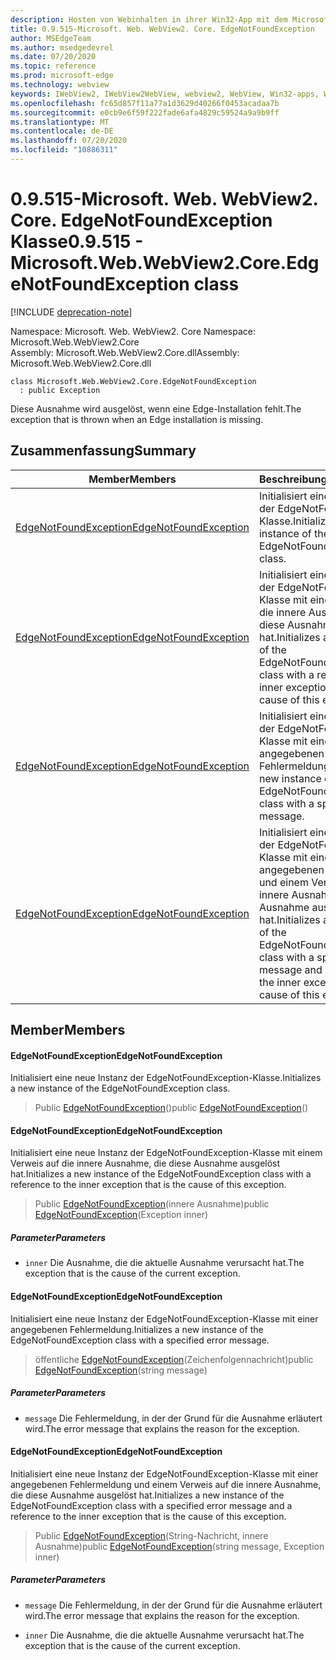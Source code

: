 ```yaml
---
description: Hosten von Webinhalten in ihrer Win32-App mit dem Microsoft Edge WebView2-Steuerelement
title: 0.9.515-Microsoft. Web. WebView2. Core. EdgeNotFoundException
author: MSEdgeTeam
ms.author: msedgedevrel
ms.date: 07/20/2020
ms.topic: reference
ms.prod: microsoft-edge
ms.technology: webview
keywords: IWebView2, IWebView2WebView, webview2, WebView, Win32-apps, Win32, Edge, ICoreWebView2, ICoreWebView2Controller, Browser-Steuerelement, Edge-HTML
ms.openlocfilehash: fc65d857f11a77a1d3629d40266f0453acadaa7b
ms.sourcegitcommit: e0cb9e6f59f222fade6afa4829c59524a9a9b9ff
ms.translationtype: MT
ms.contentlocale: de-DE
ms.lasthandoff: 07/20/2020
ms.locfileid: "10886311"
---
```

# <span data-ttu-id="8a9ef-104">0.9.515-Microsoft. Web. WebView2. Core. EdgeNotFoundException Klasse</span><span class="sxs-lookup"><span data-stu-id="8a9ef-104">0.9.515 - Microsoft.Web.WebView2.Core.EdgeNotFoundException class</span></span> 

[!INCLUDE [deprecation-note](../../includes/deprecation-note.md)]

<span data-ttu-id="8a9ef-105">Namespace: Microsoft. Web. WebView2. Core </span><span class="sxs-lookup"><span data-stu-id="8a9ef-105">Namespace: Microsoft.Web.WebView2.Core</span></span>\
<span data-ttu-id="8a9ef-106">Assembly: Microsoft.Web.WebView2.Core.dll</span><span class="sxs-lookup"><span data-stu-id="8a9ef-106">Assembly: Microsoft.Web.WebView2.Core.dll</span></span>

```
class Microsoft.Web.WebView2.Core.EdgeNotFoundException
  : public Exception
```

<span data-ttu-id="8a9ef-107">Diese Ausnahme wird ausgelöst, wenn eine Edge-Installation fehlt.</span><span class="sxs-lookup"><span data-stu-id="8a9ef-107">The exception that is thrown when an Edge installation is missing.</span></span>

## <span data-ttu-id="8a9ef-108">Zusammenfassung</span><span class="sxs-lookup"><span data-stu-id="8a9ef-108">Summary</span></span>

 <span data-ttu-id="8a9ef-109">Member</span><span class="sxs-lookup"><span data-stu-id="8a9ef-109">Members</span></span>                        | <span data-ttu-id="8a9ef-110">Beschreibungen</span><span class="sxs-lookup"><span data-stu-id="8a9ef-110">Descriptions</span></span>
--------------------------------|---------------------------------------------
[<span data-ttu-id="8a9ef-111">EdgeNotFoundException</span><span class="sxs-lookup"><span data-stu-id="8a9ef-111">EdgeNotFoundException</span></span>](#edgenotfoundexception) | <span data-ttu-id="8a9ef-112">Initialisiert eine neue Instanz der EdgeNotFoundException-Klasse.</span><span class="sxs-lookup"><span data-stu-id="8a9ef-112">Initializes a new instance of the EdgeNotFoundException class.</span></span>
[<span data-ttu-id="8a9ef-113">EdgeNotFoundException</span><span class="sxs-lookup"><span data-stu-id="8a9ef-113">EdgeNotFoundException</span></span>](#edgenotfoundexception) | <span data-ttu-id="8a9ef-114">Initialisiert eine neue Instanz der EdgeNotFoundException-Klasse mit einem Verweis auf die innere Ausnahme, die diese Ausnahme ausgelöst hat.</span><span class="sxs-lookup"><span data-stu-id="8a9ef-114">Initializes a new instance of the EdgeNotFoundException class with a reference to the inner exception that is the cause of this exception.</span></span>
[<span data-ttu-id="8a9ef-115">EdgeNotFoundException</span><span class="sxs-lookup"><span data-stu-id="8a9ef-115">EdgeNotFoundException</span></span>](#edgenotfoundexception) | <span data-ttu-id="8a9ef-116">Initialisiert eine neue Instanz der EdgeNotFoundException-Klasse mit einer angegebenen Fehlermeldung.</span><span class="sxs-lookup"><span data-stu-id="8a9ef-116">Initializes a new instance of the EdgeNotFoundException class with a specified error message.</span></span>
[<span data-ttu-id="8a9ef-117">EdgeNotFoundException</span><span class="sxs-lookup"><span data-stu-id="8a9ef-117">EdgeNotFoundException</span></span>](#edgenotfoundexception) | <span data-ttu-id="8a9ef-118">Initialisiert eine neue Instanz der EdgeNotFoundException-Klasse mit einer angegebenen Fehlermeldung und einem Verweis auf die innere Ausnahme, die diese Ausnahme ausgelöst hat.</span><span class="sxs-lookup"><span data-stu-id="8a9ef-118">Initializes a new instance of the EdgeNotFoundException class with a specified error message and a reference to the inner exception that is the cause of this exception.</span></span>

## <span data-ttu-id="8a9ef-119">Member</span><span class="sxs-lookup"><span data-stu-id="8a9ef-119">Members</span></span>

#### <span data-ttu-id="8a9ef-120">EdgeNotFoundException</span><span class="sxs-lookup"><span data-stu-id="8a9ef-120">EdgeNotFoundException</span></span> 

<span data-ttu-id="8a9ef-121">Initialisiert eine neue Instanz der EdgeNotFoundException-Klasse.</span><span class="sxs-lookup"><span data-stu-id="8a9ef-121">Initializes a new instance of the EdgeNotFoundException class.</span></span>

> <span data-ttu-id="8a9ef-122">Public [EdgeNotFoundException](#edgenotfoundexception)()</span><span class="sxs-lookup"><span data-stu-id="8a9ef-122">public [EdgeNotFoundException](#edgenotfoundexception)()</span></span>

#### <span data-ttu-id="8a9ef-123">EdgeNotFoundException</span><span class="sxs-lookup"><span data-stu-id="8a9ef-123">EdgeNotFoundException</span></span> 

<span data-ttu-id="8a9ef-124">Initialisiert eine neue Instanz der EdgeNotFoundException-Klasse mit einem Verweis auf die innere Ausnahme, die diese Ausnahme ausgelöst hat.</span><span class="sxs-lookup"><span data-stu-id="8a9ef-124">Initializes a new instance of the EdgeNotFoundException class with a reference to the inner exception that is the cause of this exception.</span></span>

> <span data-ttu-id="8a9ef-125">Public [EdgeNotFoundException](#edgenotfoundexception)(innere Ausnahme)</span><span class="sxs-lookup"><span data-stu-id="8a9ef-125">public [EdgeNotFoundException](#edgenotfoundexception)(Exception inner)</span></span>

##### <span data-ttu-id="8a9ef-126">Parameter</span><span class="sxs-lookup"><span data-stu-id="8a9ef-126">Parameters</span></span>
* `inner` <span data-ttu-id="8a9ef-127">Die Ausnahme, die die aktuelle Ausnahme verursacht hat.</span><span class="sxs-lookup"><span data-stu-id="8a9ef-127">The exception that is the cause of the current exception.</span></span>

#### <span data-ttu-id="8a9ef-128">EdgeNotFoundException</span><span class="sxs-lookup"><span data-stu-id="8a9ef-128">EdgeNotFoundException</span></span> 

<span data-ttu-id="8a9ef-129">Initialisiert eine neue Instanz der EdgeNotFoundException-Klasse mit einer angegebenen Fehlermeldung.</span><span class="sxs-lookup"><span data-stu-id="8a9ef-129">Initializes a new instance of the EdgeNotFoundException class with a specified error message.</span></span>

> <span data-ttu-id="8a9ef-130">öffentliche [EdgeNotFoundException](#edgenotfoundexception)(Zeichenfolgennachricht)</span><span class="sxs-lookup"><span data-stu-id="8a9ef-130">public [EdgeNotFoundException](#edgenotfoundexception)(string message)</span></span>

##### <span data-ttu-id="8a9ef-131">Parameter</span><span class="sxs-lookup"><span data-stu-id="8a9ef-131">Parameters</span></span>
* `message` <span data-ttu-id="8a9ef-132">Die Fehlermeldung, in der der Grund für die Ausnahme erläutert wird.</span><span class="sxs-lookup"><span data-stu-id="8a9ef-132">The error message that explains the reason for the exception.</span></span>

#### <span data-ttu-id="8a9ef-133">EdgeNotFoundException</span><span class="sxs-lookup"><span data-stu-id="8a9ef-133">EdgeNotFoundException</span></span> 

<span data-ttu-id="8a9ef-134">Initialisiert eine neue Instanz der EdgeNotFoundException-Klasse mit einer angegebenen Fehlermeldung und einem Verweis auf die innere Ausnahme, die diese Ausnahme ausgelöst hat.</span><span class="sxs-lookup"><span data-stu-id="8a9ef-134">Initializes a new instance of the EdgeNotFoundException class with a specified error message and a reference to the inner exception that is the cause of this exception.</span></span>

> <span data-ttu-id="8a9ef-135">Public [EdgeNotFoundException](#edgenotfoundexception)(String-Nachricht, innere Ausnahme)</span><span class="sxs-lookup"><span data-stu-id="8a9ef-135">public [EdgeNotFoundException](#edgenotfoundexception)(string message, Exception inner)</span></span>

##### <span data-ttu-id="8a9ef-136">Parameter</span><span class="sxs-lookup"><span data-stu-id="8a9ef-136">Parameters</span></span>
* `message` <span data-ttu-id="8a9ef-137">Die Fehlermeldung, in der der Grund für die Ausnahme erläutert wird.</span><span class="sxs-lookup"><span data-stu-id="8a9ef-137">The error message that explains the reason for the exception.</span></span> 

* `inner` <span data-ttu-id="8a9ef-138">Die Ausnahme, die die aktuelle Ausnahme verursacht hat.</span><span class="sxs-lookup"><span data-stu-id="8a9ef-138">The exception that is the cause of the current exception.</span></span>


